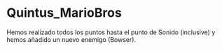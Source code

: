 # Quintus_MarioBros
Hemos realizado todos los puntos hasta el punto de Sonido 
(inclusive) y hemos añadido un nuevo enemigo (Bowser).
